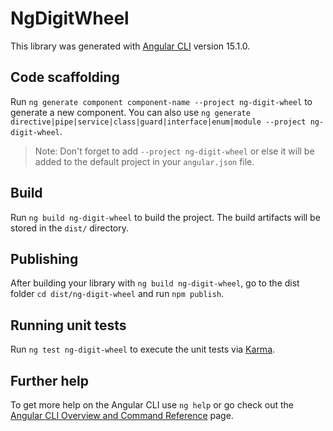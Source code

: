 # NgDigitWheel

This library was generated with [Angular CLI](https://github.com/angular/angular-cli) version 15.1.0.

## Code scaffolding

Run `ng generate component component-name --project ng-digit-wheel` to generate a new component. You can also use `ng generate directive|pipe|service|class|guard|interface|enum|module --project ng-digit-wheel`.
> Note: Don't forget to add `--project ng-digit-wheel` or else it will be added to the default project in your `angular.json` file. 

## Build

Run `ng build ng-digit-wheel` to build the project. The build artifacts will be stored in the `dist/` directory.

## Publishing

After building your library with `ng build ng-digit-wheel`, go to the dist folder `cd dist/ng-digit-wheel` and run `npm publish`.

## Running unit tests

Run `ng test ng-digit-wheel` to execute the unit tests via [Karma](https://karma-runner.github.io).

## Further help

To get more help on the Angular CLI use `ng help` or go check out the [Angular CLI Overview and Command Reference](https://angular.io/cli) page.
